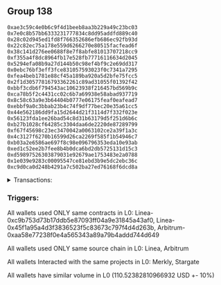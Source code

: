 ## Group 138

```0x28dde2fd6ee9f036e4746414c2c2f5d4a267ff62
0xae3c59c4e0b6c9f4d1beeb8aa3b229a49c23bc03
0x7e0c8b57bb6333231777834c8dd95addfd889c40
0x28c02d945ed1fd8f766352686efb686ec92fb93d
0x22c82ec75a178e559d6266270e80515facfead6f
0x38c141d276ee0688f8e7f8abfe81013707218cc9
0xf355a4f8dc8964fb17e528fb77716116634d2045
0x5294efa08b9a27d144b50c98ef4bf9c2e69dd317
0x0ebc76bf3eff3fce831057593023f0c7341a7295
0xfea4beb1781e88cf45a189ba920a5d2bfe75fcc5
0x2f1d30577816793362261c89ad31055f01392f42
0xbbf3cdb6f794543ac10623938f216457bd569b9c
0xca78b5f2c4431cc02c6b7a69938e58abad937719
0x8c58c63a9e3b64404b0777e06175feaf0eafead7
0xebbf9a0c3bbab23b4c74f9df77bec20e35a61cc5
0x44e562186dd9fa15d2644d21f3114d7f332f023e
0x56123fda1ee26bad54c8d31b63179d5f251d6b6c
0xb27b1028cf64285c3304daa6de2220de87289799
0xf67f45698c23ec3470042a0063102ce2a39f1a3c
0x4c3127f6270b16599d26ca2269f585f1b54946c7
0xb03a2e6586ae697f8c98e096796353eda10e93ab
0xed1c52ee2b7fee8b4b0dca6bd2db5725131d15c3
0xd59897526303879031e92679ae1753483e2a0788
0x1e039e9283c00095547ce81ebd3b9e5dc2ebc36c
0xc9d0ca0d248b4291a7c502ba27ed76168f6dcd8a
```
<details>
<summary>Transactions:</summary>

Hashes: 

Wallet: 0x28dde2fd6ee9f036e4746414c2c2f5d4a267ff62

       Hash: 0x32d5f87ce2ea7e82d13d028d1ee9e19f55c943c0071740b5e400443c016cbe19
         - source chain: Linea
         - destination chain: Canto
         - project: Merkly
         - contract: 0xc9b753d73b17ddb5e87093ff04a9e31845a43af0
         - value USD: 2.50757047e-07
       Hash: 0x5dcee7cd77361e2222aca10bf664dc9811d44c38664daa89ff85634725ec5d30
         - source chain: Linea
         - destination chain: Canto
         - project: Merkly
         - contract: 0xc9b753d73b17ddb5e87093ff04a9e31845a43af0
         - value USD: 3.465395647e-07
       Hash: 0xec3ccf9b0bc3d72bb49b49b5d0e1cc77a60fbae342e7fe32c68a72a78b539da1
         - source chain: Linea
         - destination chain: Canto
         - project: Merkly
         - contract: 0xc9b753d73b17ddb5e87093ff04a9e31845a43af0
         - value USD: 2.069082699e-06
       Hash: 0xa072e138e0d0ac874e07b04544448d2661eb45f4b29a22727275c3d9a6f64508
         - source chain: Linea
         - destination chain: Base
         - project: Stargate
         - contract: 0x45f1a95a4d3f3836523f5c83673c797f4d4d263b
         - value USD: 110.503402655
       Hash: 0xdf7d5fd5f05943e473d3c6bc9a5862a984d318fc69ef0a3c85e936072eb41f16
         - source chain: Arbitrum
         - destination chain: Optimism
         - project: Merkly
         - contract: 0xaa58e77238f0e4a565343a89a79b4addd744d649
         - value USD: 0.02042278829
Wallet: 0xae3c59c4e0b6c9f4d1beeb8aa3b229a49c23bc03

       Hash:0xb48de1d51d855aba4d1d2bf8843cfe6bf03adf6e165035740267aef67f296e4d
         - source chain: Linea
         - destination chain: Canto
         - project: Merkly
         - contract: 0xc9b753d73b17ddb5e87093ff04a9e31845a43af0
         - value USD: 1.876354455e-06
       Hash:0x1ca29071f67289959211242b6bb94b7eb8ecf3cba4940ec29d327eadb844dedc
         - source chain: Linea
         - destination chain: Canto
         - project: Merkly
         - contract: 0xc9b753d73b17ddb5e87093ff04a9e31845a43af0
         - value USD: 8.394796458e-07
       Hash:0xfd5a5d8f887a5c01e54c45a910baf66d777efe912c5fb9a7acf824ee5ae6a787
         - source chain: Linea
         - destination chain: Canto
         - project: Merkly
         - contract: 0xc9b753d73b17ddb5e87093ff04a9e31845a43af0
         - value USD: 1.703671305e-06
       Hash:0xf0c7e54fea76e9f88c0e27071d3f59234d99e7dacde89b7f5582d378d266ac0f
         - source chain: Linea
         - destination chain: Base
         - project: Stargate
         - contract: 0x45f1a95a4d3f3836523f5c83673c797f4d4d263b
         - value USD: 110.71694776
       Hash:0xc54dc58c02c3eb9f50eb67c83558740923bc11c3e4e7602b2cfda303f866a931
         - source chain: Arbitrum
         - destination chain: Canto
         - project: Merkly
         - contract: 0xaa58e77238f0e4a565343a89a79b4addd744d649
         - value USD: 1.271970967e-06
Wallet: 0x7e0c8b57bb6333231777834c8dd95addfd889c40

       Hash:0xa0f1ea352f09168a4de09a407d6abc2a140026d255aa4c90ea14f28c40a27c37
         - source chain: Linea
         - destination chain: Canto
         - project: Merkly
         - contract: 0xc9b753d73b17ddb5e87093ff04a9e31845a43af0
         - value USD: 1.01599838e-06
       Hash:0xaa3fdf6e24f2eb1189acb412f20e9bbd7aef4b81a19377ae4f2bb180bed8c604
         - source chain: Linea
         - destination chain: Celo Mainnet
         - project: Merkly
         - contract: 0xc9b753d73b17ddb5e87093ff04a9e31845a43af0
         - value USD: 2.839727542e-06
       Hash:0x23da8c68c1e3930941333e49960e923d521d90955efb9777e01da26ae7db8017
         - source chain: Linea
         - destination chain: Canto
         - project: Merkly
         - contract: 0xc9b753d73b17ddb5e87093ff04a9e31845a43af0
         - value USD: 1.565307261e-06
       Hash:0xc59267e2168a540de4de218656e0303e40832628c8e9896b78db7d72c01f83e9
         - source chain: Linea
         - destination chain: Base
         - project: Stargate
         - contract: 0x45f1a95a4d3f3836523f5c83673c797f4d4d263b
         - value USD: 110.241190567
       Hash:0x08b78ba39e92b4b6883239ea39a5ca85f5dd5b2c8c7388a5cea70c5de01b1c11
         - source chain: Arbitrum
         - destination chain: Fantom
         - project: Merkly
         - contract: 0xaa58e77238f0e4a565343a89a79b4addd744d649
         - value USD: 1.237514659e-06
Wallet: 0x28c02d945ed1fd8f766352686efb686ec92fb93d

       Hash:0x745084f3f714981e7d2408f03df8bcad16ebf4aa4e40a3609671c6d32a37736a
         - source chain: Linea
         - destination chain: Canto
         - project: Merkly
         - contract: 0xc9b753d73b17ddb5e87093ff04a9e31845a43af0
         - value USD: 1.117146696e-06
       Hash:0xe6e8bc57786728f15185707ad1e8a7bb401e11370e58166d5835b9887f453509
         - source chain: Linea
         - destination chain: Canto
         - project: Merkly
         - contract: 0xc9b753d73b17ddb5e87093ff04a9e31845a43af0
         - value USD: 1.36890345e-06
       Hash:0x42699187d8b06f00b1e05a54ed3d45c8b118ab836f57ec508c1ce0928bbd21b4
         - source chain: Linea
         - destination chain: Canto
         - project: Merkly
         - contract: 0xc9b753d73b17ddb5e87093ff04a9e31845a43af0
         - value USD: 2.146558325e-06
       Hash:0x521e323a4b661f1dc09293bc91f936dbd4eb9bde8aab524291646f7309d21b71
         - source chain: Linea
         - destination chain: Base
         - project: Stargate
         - contract: 0x45f1a95a4d3f3836523f5c83673c797f4d4d263b
         - value USD: 110.135427293
       Hash:0x05d8b21636e5b69068835bde86c27d173ff8a544b1e35c9cdabeeb39eb5a212c
         - source chain: Arbitrum
         - destination chain: Optimism
         - project: Merkly
         - contract: 0xaa58e77238f0e4a565343a89a79b4addd744d649
         - value USD: 0.01065064227
Wallet: 0x22c82ec75a178e559d6266270e80515facfead6f

       Hash:0x62f2994f9e242f395cb5b61126cbf149240ce3a03efafb6437439552b4c079fd
         - source chain: Linea
         - destination chain: Canto
         - project: Merkly
         - contract: 0xc9b753d73b17ddb5e87093ff04a9e31845a43af0
         - value USD: 1.839625737e-06
       Hash:0xc3f837234d3634e461c0bf90023fea175a716357483cf6195c3644cd4748f27a
         - source chain: Linea
         - destination chain: Canto
         - project: Merkly
         - contract: 0xc9b753d73b17ddb5e87093ff04a9e31845a43af0
         - value USD: 1.04514692e-06
       Hash:0x5a252dd3f7b4b0a1dd787763cf3417a196e1e836452049db0c3e0daa0b4cb4f9
         - source chain: Linea
         - destination chain: Canto
         - project: Merkly
         - contract: 0xc9b753d73b17ddb5e87093ff04a9e31845a43af0
         - value USD: 1.512478732e-06
       Hash:0x232283840b5c3b3b3688226fa6a2e7cce798d868284755da938a159a93d75b92
         - source chain: Linea
         - destination chain: Base
         - project: Stargate
         - contract: 0x45f1a95a4d3f3836523f5c83673c797f4d4d263b
         - value USD: 107.228159034
       Hash:0x91f82a9ec6d7e5f494f76d8e6327cc1ad48b34a109759d9fa1bca4dd2d148837
         - source chain: Arbitrum
         - destination chain: Meter Mainnet
         - project: Merkly
         - contract: 0xaa58e77238f0e4a565343a89a79b4addd744d649
         - value USD: 6.147523909e-06
Wallet: 0x38c141d276ee0688f8e7f8abfe81013707218cc9

       Hash:0xa4f32d60aff6ac7aa7ff5dd8af616f5e72b972f5388c241f0b6a1f3c08480632
         - source chain: Linea
         - destination chain: Celo Mainnet
         - project: Merkly
         - contract: 0xc9b753d73b17ddb5e87093ff04a9e31845a43af0
         - value USD: 1.018767753e-05
       Hash:0x0c2dabe89b37d62e1a3d26e1fe47dca9589f71ba306c834852024c8e11e909c3
         - source chain: Linea
         - destination chain: Canto
         - project: Merkly
         - contract: 0xc9b753d73b17ddb5e87093ff04a9e31845a43af0
         - value USD: 9.743634026e-07
       Hash:0x37d14d9cd9a66a47e1d97931d402eeea54d2957a40e29e5349cb2a071476e6c3
         - source chain: Linea
         - destination chain: Celo Mainnet
         - project: Merkly
         - contract: 0xc9b753d73b17ddb5e87093ff04a9e31845a43af0
         - value USD: 4.310311549e-06
       Hash:0x595d8690e051ffcb530d2dc3da396b954d12d3f38e565ac9f4218ba8d7207c5c
         - source chain: Linea
         - destination chain: Base
         - project: Stargate
         - contract: 0x45f1a95a4d3f3836523f5c83673c797f4d4d263b
         - value USD: 111.297180953
       Hash:0xe35081ec130c09cb804c516721d337be40ecd5d0693a9ac6cf5f0087888f4ea1
         - source chain: Arbitrum
         - destination chain: Optimism
         - project: Merkly
         - contract: 0xaa58e77238f0e4a565343a89a79b4addd744d649
         - value USD: 0.01924089243
Wallet: 0xf355a4f8dc8964fb17e528fb77716116634d2045

       Hash:0xca754346252a434f2ab508d332b26c6ab1d5ec5964ec86d2bd9c2032c45c1488
         - source chain: Linea
         - destination chain: Canto
         - project: Merkly
         - contract: 0xc9b753d73b17ddb5e87093ff04a9e31845a43af0
         - value USD: 2.523285008e-07
       Hash:0xa78beb6bd4248ad1b549afc142ccc38a2c4e1097960972ba974e38c163db03f9
         - source chain: Linea
         - destination chain: Canto
         - project: Merkly
         - contract: 0xc9b753d73b17ddb5e87093ff04a9e31845a43af0
         - value USD: 8.88969756e-07
       Hash:0xd7ad4b14179f10b864631c1ef37b593dd321189d10ab7672962319d98ba1aecf
         - source chain: Linea
         - destination chain: Canto
         - project: Merkly
         - contract: 0xc9b753d73b17ddb5e87093ff04a9e31845a43af0
         - value USD: 8.687224705e-07
       Hash:0xd34c1798074754f08fdc75535bce88efaa5876c1fbb48b7a5af62390e7fe4309
         - source chain: Linea
         - destination chain: Base
         - project: Stargate
         - contract: 0x45f1a95a4d3f3836523f5c83673c797f4d4d263b
         - value USD: 110.433324568
       Hash:0xe3291e3cd55f8596381a9fef686a1c97973d4448c90ed1bad195eaff00838d81
         - source chain: Arbitrum
         - destination chain: Fantom
         - project: Merkly
         - contract: 0xaa58e77238f0e4a565343a89a79b4addd744d649
         - value USD: 1.008831239e-06
Wallet: 0x5294efa08b9a27d144b50c98ef4bf9c2e69dd317

       Hash:0x6020e289413bc73f366a971af9fec93dec502d42d121749cd5c9e39c89f18c47
         - source chain: Linea
         - destination chain: Canto
         - project: Merkly
         - contract: 0xc9b753d73b17ddb5e87093ff04a9e31845a43af0
         - value USD: 9.262899336e-07
       Hash:0xd27d20bea7524c193f39eadd8de5198584e5713b3e7284c3951481c9b439b3de
         - source chain: Linea
         - destination chain: Celo Mainnet
         - project: Merkly
         - contract: 0xc9b753d73b17ddb5e87093ff04a9e31845a43af0
         - value USD: 3.427410546e-06
       Hash:0xe19425c9fcd39b53dc0abe90e30307558dab08379fe3fa0b6ba370595cbb75b1
         - source chain: Linea
         - destination chain: Canto
         - project: Merkly
         - contract: 0xc9b753d73b17ddb5e87093ff04a9e31845a43af0
         - value USD: 1.128941758e-06
       Hash:0xd4e1e380525462143bd4927e56e75b174db131da905105d63565d3851825abce
         - source chain: Linea
         - destination chain: Celo Mainnet
         - project: Merkly
         - contract: 0xc9b753d73b17ddb5e87093ff04a9e31845a43af0
         - value USD: 9.787038619e-06
       Hash:0xe6cacaac0b27c811ea7eefd34bce80ed79ff9114c5ea88433d2bb04f8fbad391
         - source chain: Linea
         - destination chain: Base
         - project: Stargate
         - contract: 0x45f1a95a4d3f3836523f5c83673c797f4d4d263b
         - value USD: 110.911982561
       Hash:0xc338f399c8a3b212631451e2459ed8a2a1c5036f99a613c2fa0297726361eec5
         - source chain: Arbitrum
         - destination chain: Optimism
         - project: Merkly
         - contract: 0xaa58e77238f0e4a565343a89a79b4addd744d649
         - value USD: 0.01383166506
Wallet: 0x0ebc76bf3eff3fce831057593023f0c7341a7295

       Hash:0x54763a0cbeca5ab2488a9bb09a6baccdfdeeb1d6d119eed35a846c0e9e0983c0
         - source chain: Linea
         - destination chain: Canto
         - project: Merkly
         - contract: 0xc9b753d73b17ddb5e87093ff04a9e31845a43af0
         - value USD: 8.8941188e-07
       Hash:0xc06cc04f485b7ca39bcf09b6cf6c4ab8077214bea38ec767d1da893b9e13c0c7
         - source chain: Linea
         - destination chain: Canto
         - project: Merkly
         - contract: 0xc9b753d73b17ddb5e87093ff04a9e31845a43af0
         - value USD: 1.092092705e-06
       Hash:0x9cba5d77340f186fe014a882e2f93a81aee2a8d862f9421e80dae453a5cd1e26
         - source chain: Linea
         - destination chain: Celo Mainnet
         - project: Merkly
         - contract: 0xc9b753d73b17ddb5e87093ff04a9e31845a43af0
         - value USD: 8.723580687e-06
       Hash:0x17bf7d44e215ae22499e57a1b3d8887719a31430beee686db7188def1b875074
         - source chain: Linea
         - destination chain: Celo Mainnet
         - project: Merkly
         - contract: 0xc9b753d73b17ddb5e87093ff04a9e31845a43af0
         - value USD: 1.593969795e-06
       Hash:0xf09538775a8d0d5c08c06da46c2a0ab46340c79c1e4797cc9d03a595282e35a0
         - source chain: Linea
         - destination chain: Base
         - project: Stargate
         - contract: 0x45f1a95a4d3f3836523f5c83673c797f4d4d263b
         - value USD: 104.839965548
       Hash:0x7195d7f10e96fb6b26ad5829d507cc742a82e7d1316eb4a7abfa8527ac056736
         - source chain: Arbitrum
         - destination chain: Fantom
         - project: Merkly
         - contract: 0xaa58e77238f0e4a565343a89a79b4addd744d649
         - value USD: 6.031069793e-06
Wallet: 0xfea4beb1781e88cf45a189ba920a5d2bfe75fcc5

       Hash:0x1a4359aa3862492039fdd984a7358be8a99caaa47427da19500ab662534125bf
         - source chain: Linea
         - destination chain: Celo Mainnet
         - project: Merkly
         - contract: 0xc9b753d73b17ddb5e87093ff04a9e31845a43af0
         - value USD: 5.01600189e-06
       Hash:0xf1c62d6a709644c64be6e2f6f4551f49371cd954535e3aa46390cfed9cadf4bb
         - source chain: Linea
         - destination chain: Canto
         - project: Merkly
         - contract: 0xc9b753d73b17ddb5e87093ff04a9e31845a43af0
         - value USD: 2.020479206e-06
       Hash:0xff9a8515a9a6e706aecdd6cff4965f7b5713661828953570ad068c079e61671c
         - source chain: Linea
         - destination chain: Canto
         - project: Merkly
         - contract: 0xc9b753d73b17ddb5e87093ff04a9e31845a43af0
         - value USD: 1.281721678e-06
       Hash:0x4976495746e83347061093fd7a7266811588997424358a34f7675ba6981f41b7
         - source chain: Linea
         - destination chain: Celo Mainnet
         - project: Merkly
         - contract: 0xc9b753d73b17ddb5e87093ff04a9e31845a43af0
         - value USD: 1.626948481e-06
       Hash:0x703b31e0f6dd144cefecbc44a89db91d8ae103aac3f442a0ea28d155bd130b5c
         - source chain: Linea
         - destination chain: Base
         - project: Stargate
         - contract: 0x45f1a95a4d3f3836523f5c83673c797f4d4d263b
         - value USD: 103.988749225
       Hash:0x5e15de28cf63eeafd48df6fa2aa07b7fc4b9b4f6a48d3af902d372e025488084
         - source chain: Arbitrum
         - destination chain: Canto
         - project: Merkly
         - contract: 0xaa58e77238f0e4a565343a89a79b4addd744d649
         - value USD: 1.246623409e-06
Wallet: 0x2f1d30577816793362261c89ad31055f01392f42

       Hash:0x9aed27728eeb3feedb3e1633890472edbf04ff43fa046e6405a5fa35b4ab1151
         - source chain: Linea
         - destination chain: Canto
         - project: Merkly
         - contract: 0xc9b753d73b17ddb5e87093ff04a9e31845a43af0
         - value USD: 1.121526688e-06
       Hash:0x2b33369d6a24cbf6f3c9813dc80ef7a0406c12a7d9edf4843eb52171a5a981fb
         - source chain: Linea
         - destination chain: Celo Mainnet
         - project: Merkly
         - contract: 0xc9b753d73b17ddb5e87093ff04a9e31845a43af0
         - value USD: 3.47177832e-06
       Hash:0x44a659e789aeed06f4090f79cede8269b870c91129c13cb4f1fc67e9dc054582
         - source chain: Linea
         - destination chain: Celo Mainnet
         - project: Merkly
         - contract: 0xc9b753d73b17ddb5e87093ff04a9e31845a43af0
         - value USD: 7.143226441e-06
       Hash:0xe8dd0c500c4af0dcd7007a37d6be39cb6532638f13162786add550bfc4413ca7
         - source chain: Linea
         - destination chain: Celo Mainnet
         - project: Merkly
         - contract: 0xc9b753d73b17ddb5e87093ff04a9e31845a43af0
         - value USD: 5.622692788e-06
       Hash:0x2ac9c459f58827dcecd7e1493e018c4f8ab3efa83e3da61a0106a576b0423be8
         - source chain: Linea
         - destination chain: Base
         - project: Stargate
         - contract: 0x45f1a95a4d3f3836523f5c83673c797f4d4d263b
         - value USD: 110.901309269
       Hash:0xb1fe3b0179bf8419e67c3b0363a290f84e1032ee7a5b69e0b97ee6a16c94f1dc
         - source chain: Arbitrum
         - destination chain: Meter Mainnet
         - project: Merkly
         - contract: 0xaa58e77238f0e4a565343a89a79b4addd744d649
         - value USD: 2.86016783e-06
Wallet: 0xbbf3cdb6f794543ac10623938f216457bd569b9c

       Hash:0x00a0c9796076f46aa8d774159e3f562d4b766d5589d09de29864670537b472fb
         - source chain: Linea
         - destination chain: Canto
         - project: Merkly
         - contract: 0xc9b753d73b17ddb5e87093ff04a9e31845a43af0
         - value USD: 1.485968629e-06
       Hash:0xf4b883a35340a6da6b1ef777b37e5e9cb7116e8e3b3343901ba09926c8f30e61
         - source chain: Linea
         - destination chain: Canto
         - project: Merkly
         - contract: 0xc9b753d73b17ddb5e87093ff04a9e31845a43af0
         - value USD: 3.898792498e-07
       Hash:0xe55bd67ebce6652502b0493633252342c1b9066c6ef128fdf2d374356e176149
         - source chain: Linea
         - destination chain: Celo Mainnet
         - project: Merkly
         - contract: 0xc9b753d73b17ddb5e87093ff04a9e31845a43af0
         - value USD: 7.602668264e-06
       Hash:0xba644e2c7738a333ac5337d9815a6778a6a98200b06a7739a24df4bffe038633
         - source chain: Linea
         - destination chain: Celo Mainnet
         - project: Merkly
         - contract: 0xc9b753d73b17ddb5e87093ff04a9e31845a43af0
         - value USD: 8.115544383e-06
       Hash:0x10beb1dd9e298abb155c59fcb3f09109d1f9e7b24b705ecffcc9a5f06e73b145
         - source chain: Linea
         - destination chain: Base
         - project: Stargate
         - contract: 0x45f1a95a4d3f3836523f5c83673c797f4d4d263b
         - value USD: 110.616938301
       Hash:0xdb1ec893b6ec6bd969d7d876b57d8e054b1d20f80708b5787efea8b129383caa
         - source chain: Arbitrum
         - destination chain: Canto
         - project: Merkly
         - contract: 0xaa58e77238f0e4a565343a89a79b4addd744d649
         - value USD: 1.008126208e-06
Wallet: 0xca78b5f2c4431cc02c6b7a69938e58abad937719

       Hash:0x95c8c82002f7b838223464b00bcdc031e3161677e53f01e7e45ccbf0ed77d364
         - source chain: Linea
         - destination chain: Canto
         - project: Merkly
         - contract: 0xc9b753d73b17ddb5e87093ff04a9e31845a43af0
         - value USD: 6.377733969e-07
       Hash:0xda9738c532bbb9529c5f96bba543fab1fbbaac3db175a0aa89bc6618359c1caf
         - source chain: Linea
         - destination chain: Celo Mainnet
         - project: Merkly
         - contract: 0xc9b753d73b17ddb5e87093ff04a9e31845a43af0
         - value USD: 2.297932886e-06
       Hash:0xfff73714482c21a941bd810d8ef4825a98bbc2ff6687ad389f04aa4a71840d4a
         - source chain: Linea
         - destination chain: Celo Mainnet
         - project: Merkly
         - contract: 0xc9b753d73b17ddb5e87093ff04a9e31845a43af0
         - value USD: 1.509594562e-06
       Hash:0xf51b260cd4410481e0ffdae484ecae23b1da45906d18b16b7c39803ac2f19cfa
         - source chain: Linea
         - destination chain: Canto
         - project: Merkly
         - contract: 0xc9b753d73b17ddb5e87093ff04a9e31845a43af0
         - value USD: 5.093089296e-07
       Hash:0xc3355b055cd6f7770ecf3685c1a07cb983f68e0c0c316d60f0d31ec055b58681
         - source chain: Linea
         - destination chain: Base
         - project: Stargate
         - contract: 0x45f1a95a4d3f3836523f5c83673c797f4d4d263b
         - value USD: 111.440698686
       Hash:0x5af3eaa0c169639499f8bfd889e4bfdc7ec36ce571d3c3e9a8f212a0a1e42d92
         - source chain: Arbitrum
         - destination chain: Fantom
         - project: Merkly
         - contract: 0xaa58e77238f0e4a565343a89a79b4addd744d649
         - value USD: 4.110824558e-06
Wallet: 0x8c58c63a9e3b64404b0777e06175feaf0eafead7

       Hash:0x302a530fcdd70e7f2d7ab215c21904688324eecd2dd1dcfb47eaa0527fcdb081
         - source chain: Linea
         - destination chain: Celo Mainnet
         - project: Merkly
         - contract: 0xc9b753d73b17ddb5e87093ff04a9e31845a43af0
         - value USD: 6.296378036e-06
       Hash:0x8dc6cf38be0d98aa0b49cb2ef23716c6f991b8007b867aef3cb00aaa0526591c
         - source chain: Linea
         - destination chain: Canto
         - project: Merkly
         - contract: 0xc9b753d73b17ddb5e87093ff04a9e31845a43af0
         - value USD: 1.592637477e-06
       Hash:0xc5ae767161ae71ec3343a4bb0bc9fce2bbf2816edf5ae20d3a0a634e6492f4d8
         - source chain: Linea
         - destination chain: Canto
         - project: Merkly
         - contract: 0xc9b753d73b17ddb5e87093ff04a9e31845a43af0
         - value USD: 5.957632243e-07
       Hash:0x0434ed221f2eeb347c71f1ce18ba8470ffe6c603084dcc966730cdf74fd57533
         - source chain: Linea
         - destination chain: Celo Mainnet
         - project: Merkly
         - contract: 0xc9b753d73b17ddb5e87093ff04a9e31845a43af0
         - value USD: 6.211798314e-06
       Hash:0x354e2d275993ea4d4d23a1f2dcf71df0b61d333a885de907b7e8e1e6cdf57d6b
         - source chain: Linea
         - destination chain: Base
         - project: Stargate
         - contract: 0x45f1a95a4d3f3836523f5c83673c797f4d4d263b
         - value USD: 110.604525269
       Hash:0x5cbd6f036fcf25b08ee858c11199167cb5780339697b22cd173aa0f1df6bca3b
         - source chain: Arbitrum
         - destination chain: Meter Mainnet
         - project: Merkly
         - contract: 0xaa58e77238f0e4a565343a89a79b4addd744d649
         - value USD: 2.09020652e-06
Wallet: 0xebbf9a0c3bbab23b4c74f9df77bec20e35a61cc5

       Hash:0xe078f7c8ae2b954c24bd082cc66ba045f9619549f03ed2a960ef1c5d4b35ddf8
         - source chain: Linea
         - destination chain: Celo Mainnet
         - project: Merkly
         - contract: 0xc9b753d73b17ddb5e87093ff04a9e31845a43af0
         - value USD: 2.494163835e-06
       Hash:0x1d3a62615d7628b035c0902de7aea9b2815930f96704dde1cb5130e3d02b8794
         - source chain: Linea
         - destination chain: Celo Mainnet
         - project: Merkly
         - contract: 0xc9b753d73b17ddb5e87093ff04a9e31845a43af0
         - value USD: 7.415551535e-06
       Hash:0x68a89d7898aa2fb9a9a305a87ac5bbcda36f73a7b29df1cae5a467f61c79e61c
         - source chain: Linea
         - destination chain: Canto
         - project: Merkly
         - contract: 0xc9b753d73b17ddb5e87093ff04a9e31845a43af0
         - value USD: 6.218723696e-07
       Hash:0x85f61d33e3db4599d0ff0b17a1c17ea332539dbd5eaf0420bd83f3c2044807da
         - source chain: Linea
         - destination chain: Canto
         - project: Merkly
         - contract: 0xc9b753d73b17ddb5e87093ff04a9e31845a43af0
         - value USD: 2.370428459e-06
       Hash:0x2b7e9a631e38c9f5fe4c592b90de982a6d95e29b0ff50ff6483be11628503263
         - source chain: Linea
         - destination chain: Base
         - project: Stargate
         - contract: 0x45f1a95a4d3f3836523f5c83673c797f4d4d263b
         - value USD: 107.771414969
       Hash:0x1b16bc1ab196defc8fc5a355d15a951530963965f38496b9c1ac5435fbc273d7
         - source chain: Arbitrum
         - destination chain: Canto
         - project: Merkly
         - contract: 0xaa58e77238f0e4a565343a89a79b4addd744d649
         - value USD: 5.649951591e-07
Wallet: 0x44e562186dd9fa15d2644d21f3114d7f332f023e

       Hash:0xb280190d134ca8a9827bf700bd817092dce4fad079d88f418552689cc012ae9a
         - source chain: Linea
         - destination chain: Celo Mainnet
         - project: Merkly
         - contract: 0xc9b753d73b17ddb5e87093ff04a9e31845a43af0
         - value USD: 8.868138079e-06
       Hash:0x51ce53644ec4836208237e752c358d0beeeaf738a9b9494c5c7cd4e5a64d219a
         - source chain: Linea
         - destination chain: Celo Mainnet
         - project: Merkly
         - contract: 0xc9b753d73b17ddb5e87093ff04a9e31845a43af0
         - value USD: 3.014274697e-06
       Hash:0x7048d52a9275fcf304fb0d2936714dee85fdab4ee5b19e78bfe071ee89dce2a3
         - source chain: Linea
         - destination chain: Canto
         - project: Merkly
         - contract: 0xc9b753d73b17ddb5e87093ff04a9e31845a43af0
         - value USD: 6.881123654e-07
       Hash:0x918f9b074e052d9459ac405a543c86f89a4439296e587d492404bba818a4f67b
         - source chain: Linea
         - destination chain: Canto
         - project: Merkly
         - contract: 0xc9b753d73b17ddb5e87093ff04a9e31845a43af0
         - value USD: 1.730579114e-06
       Hash:0xe3399b99de1053556c2ccfaf9b56617fc89d80008a3d0caae33d92bc67f71657
         - source chain: Linea
         - destination chain: Base
         - project: Stargate
         - contract: 0x45f1a95a4d3f3836523f5c83673c797f4d4d263b
         - value USD: 106.985872248
       Hash:0x2ffd22bb78c858023dbc2d41afae4ed70ca9ad5aa9fe4759ecf62b0ce12a98ee
         - source chain: Arbitrum
         - destination chain: Meter Mainnet
         - project: Merkly
         - contract: 0xaa58e77238f0e4a565343a89a79b4addd744d649
         - value USD: 1.194403726e-06
Wallet: 0x56123fda1ee26bad54c8d31b63179d5f251d6b6c

       Hash:0x4c08596ba6c4f0668e21d5b9edf6814fe65dfb032cb665282249085a622cec51
         - source chain: Linea
         - destination chain: Celo Mainnet
         - project: Merkly
         - contract: 0xc9b753d73b17ddb5e87093ff04a9e31845a43af0
         - value USD: 1.061959535e-05
       Hash:0x9af4d47542c6edc2a784db4fe845280ee817b7f86b491807f98473f561dea7f1
         - source chain: Linea
         - destination chain: Celo Mainnet
         - project: Merkly
         - contract: 0xc9b753d73b17ddb5e87093ff04a9e31845a43af0
         - value USD: 2.068837984e-06
       Hash:0x5a2a4313c91a6db90396f215763cb6fbf1951b4db775eae77b55f11b0cb5c43f
         - source chain: Linea
         - destination chain: Celo Mainnet
         - project: Merkly
         - contract: 0xc9b753d73b17ddb5e87093ff04a9e31845a43af0
         - value USD: 2.609479363e-06
       Hash:0x8d9aecfb20c842f453c44dbde054db1a42f2333ef9bcdc94e4b407ec21dd0c40
         - source chain: Linea
         - destination chain: Canto
         - project: Merkly
         - contract: 0xc9b753d73b17ddb5e87093ff04a9e31845a43af0
         - value USD: 9.76710404e-07
       Hash:0x35c9768e4b339034473ae81b86e4bf635d24736435d0b29a60c853516858322a
         - source chain: Linea
         - destination chain: Base
         - project: Stargate
         - contract: 0x45f1a95a4d3f3836523f5c83673c797f4d4d263b
         - value USD: 103.382982572
       Hash:0x31fe462e682ff4c15be3ca6679edff0f05a039062f42ad433d8e54973aef2937
         - source chain: Arbitrum
         - destination chain: Optimism
         - project: Merkly
         - contract: 0xaa58e77238f0e4a565343a89a79b4addd744d649
         - value USD: 0.03063418243
Wallet: 0xb27b1028cf64285c3304daa6de2220de87289799

       Hash:0x391bdbf5cb65e8bc5a4306ffa50db25b6758bfcf736359da02b317c9649692ee
         - source chain: Linea
         - destination chain: Celo Mainnet
         - project: Merkly
         - contract: 0xc9b753d73b17ddb5e87093ff04a9e31845a43af0
         - value USD: 7.948068753e-06
       Hash:0x6ebdd0c42b872e19d3b6718734c5a19acc131ea48cb5120c96a27d4b73c09cbb
         - source chain: Linea
         - destination chain: Canto
         - project: Merkly
         - contract: 0xc9b753d73b17ddb5e87093ff04a9e31845a43af0
         - value USD: 2.025107961e-06
       Hash:0x6fdbd505780dfbee8a5f0ccc0d17084b3cb2da3b06f60500940a7feaf205d88d
         - source chain: Linea
         - destination chain: Canto
         - project: Merkly
         - contract: 0xc9b753d73b17ddb5e87093ff04a9e31845a43af0
         - value USD: 1.950442636e-06
       Hash:0xbcbe1211ae14cb7f006ef701b5d8b2b9dbf0b192fe94265adaa226652b82e4ac
         - source chain: Linea
         - destination chain: Celo Mainnet
         - project: Merkly
         - contract: 0xc9b753d73b17ddb5e87093ff04a9e31845a43af0
         - value USD: 6.862097159e-06
       Hash:0x70f82099ab1b4a14a81c3cb23d9ef08f3e6aed4183608017230679f8c307d73e
         - source chain: Linea
         - destination chain: Base
         - project: Stargate
         - contract: 0x45f1a95a4d3f3836523f5c83673c797f4d4d263b
         - value USD: 110.679488839
       Hash:0x608b9e0226e46a0305dd838074cab52eb7855a9796664a934ec513b71ee93544
         - source chain: Arbitrum
         - destination chain: Optimism
         - project: Merkly
         - contract: 0xaa58e77238f0e4a565343a89a79b4addd744d649
         - value USD: 0.03072931964
Wallet: 0xf67f45698c23ec3470042a0063102ce2a39f1a3c

       Hash:0xbe955841af88c7c39791dc23fa0e52f4d3aa756d89c42c03afde79fdd005d1ab
         - source chain: Linea
         - destination chain: Celo Mainnet
         - project: Merkly
         - contract: 0xc9b753d73b17ddb5e87093ff04a9e31845a43af0
         - value USD: 6.019248721e-06
       Hash:0x7edb37f1b5187179bda4421f57cbc7cec5900a33637baf7cacd463b7767d5e93
         - source chain: Linea
         - destination chain: Canto
         - project: Merkly
         - contract: 0xc9b753d73b17ddb5e87093ff04a9e31845a43af0
         - value USD: 1.899081929e-06
       Hash:0x18b21cdcc6258fd913afdb72fb2207d199da9797028b8d76706b0440cf6910f4
         - source chain: Linea
         - destination chain: Canto
         - project: Merkly
         - contract: 0xc9b753d73b17ddb5e87093ff04a9e31845a43af0
         - value USD: 1.418935154e-06
       Hash:0x87b6555c3ad4644c8b31a51ab7948fb7fe788d3698e552c5bf7c277215554d32
         - source chain: Linea
         - destination chain: Celo Mainnet
         - project: Merkly
         - contract: 0xc9b753d73b17ddb5e87093ff04a9e31845a43af0
         - value USD: 4.009315194e-06
       Hash:0x99a971167799d18857c21fd4ad038ace1481f0da46a679aaea629022fe1bf655
         - source chain: Linea
         - destination chain: Base
         - project: Stargate
         - contract: 0x45f1a95a4d3f3836523f5c83673c797f4d4d263b
         - value USD: 110.974257501
       Hash:0x9d1a55341e6a72d1f9fc7d8bea2e5f9006956148809a4b3486d738dcf1c59123
         - source chain: Arbitrum
         - destination chain: Canto
         - project: Merkly
         - contract: 0xaa58e77238f0e4a565343a89a79b4addd744d649
         - value USD: 1.323367398e-06
Wallet: 0x4c3127f6270b16599d26ca2269f585f1b54946c7

       Hash:0x9b861b1eb8943f2be19f3fe3b3a17de5341e89838b1414571ef1f0fad419163e
         - source chain: Linea
         - destination chain: Celo Mainnet
         - project: Merkly
         - contract: 0xc9b753d73b17ddb5e87093ff04a9e31845a43af0
         - value USD: 4.538954368e-06
       Hash:0xc84dfb046a037d767b13e5670dba0ff363c690741fdd929c17c2bd5e98864131
         - source chain: Linea
         - destination chain: Canto
         - project: Merkly
         - contract: 0xc9b753d73b17ddb5e87093ff04a9e31845a43af0
         - value USD: 1.3775949e-06
       Hash:0x6484af47d7a23608aa3a48dd599e67cd14167eba587ab1c8a516fb08fc40fd4a
         - source chain: Linea
         - destination chain: Canto
         - project: Merkly
         - contract: 0xc9b753d73b17ddb5e87093ff04a9e31845a43af0
         - value USD: 7.334296267e-07
       Hash:0x89136131a395e609239da87d084e7316bbd4aab0032071f6e38d80ea78bb814d
         - source chain: Linea
         - destination chain: Celo Mainnet
         - project: Merkly
         - contract: 0xc9b753d73b17ddb5e87093ff04a9e31845a43af0
         - value USD: 6.090063908e-06
       Hash:0xd7cd6d5b2d95acf428fc6930c7725faf853110bed0328fe5968bc792b34a3358
         - source chain: Linea
         - destination chain: Base
         - project: Stargate
         - contract: 0x45f1a95a4d3f3836523f5c83673c797f4d4d263b
         - value USD: 107.502367502
       Hash:0x9c4bf8daeaf4c6b07185df0851caa58158d094d1c714fdfd4c0d09ba1f44f701
         - source chain: Arbitrum
         - destination chain: Fantom
         - project: Merkly
         - contract: 0xaa58e77238f0e4a565343a89a79b4addd744d649
         - value USD: 6.6459679e-06
Wallet: 0xb03a2e6586ae697f8c98e096796353eda10e93ab

       Hash:0xae5df86d19b7877295d979079d71f7bdb72472197d10d88e905ce85e76ca9cea
         - source chain: Linea
         - destination chain: Celo Mainnet
         - project: Merkly
         - contract: 0xc9b753d73b17ddb5e87093ff04a9e31845a43af0
         - value USD: 9.37754631e-06
       Hash:0x1f5b5d6812589a19475c1c88e3dd226fa1ac46ec4d2ff83f61d0bddfca4ac0f8
         - source chain: Linea
         - destination chain: Celo Mainnet
         - project: Merkly
         - contract: 0xc9b753d73b17ddb5e87093ff04a9e31845a43af0
         - value USD: 1.857505072e-06
       Hash:0x26a5d467b34cb6a0d37095bdb17f1fb97656ea70fff170fc09b6f0fbd1d6c564
         - source chain: Linea
         - destination chain: Canto
         - project: Merkly
         - contract: 0xc9b753d73b17ddb5e87093ff04a9e31845a43af0
         - value USD: 3.018433753e-07
       Hash:0x6ac20cae7e5d79252020b69adda6055f826945490550cb097a743b68ea11162d
         - source chain: Linea
         - destination chain: Celo Mainnet
         - project: Merkly
         - contract: 0xc9b753d73b17ddb5e87093ff04a9e31845a43af0
         - value USD: 1.034431433e-05
       Hash:0x6c2cbd4ef922f5eb9abe8b416faace80a367dce3cde0426aeb6f044cb909de55
         - source chain: Linea
         - destination chain: Base
         - project: Stargate
         - contract: 0x45f1a95a4d3f3836523f5c83673c797f4d4d263b
         - value USD: 106.780075259
       Hash:0x73755fe65aac121b9ab8d58d661739fee86b84fe643074b8755d70138abb7d24
         - source chain: Arbitrum
         - destination chain: Optimism
         - project: Merkly
         - contract: 0xaa58e77238f0e4a565343a89a79b4addd744d649
         - value USD: 0.0239639451
Wallet: 0xed1c52ee2b7fee8b4b0dca6bd2db5725131d15c3

       Hash:0x7a7a5d6dac805ac60ce5bc341285b9e5a23052cf54b8125a87dafe41ff9306ec
         - source chain: Linea
         - destination chain: Celo Mainnet
         - project: Merkly
         - contract: 0xc9b753d73b17ddb5e87093ff04a9e31845a43af0
         - value USD: 2.397100595e-06
       Hash:0x670105545300a0d65c8ef5f71b689b7acc1f2414f4ecf518c22072dcfad61e8f
         - source chain: Linea
         - destination chain: Celo Mainnet
         - project: Merkly
         - contract: 0xc9b753d73b17ddb5e87093ff04a9e31845a43af0
         - value USD: 1.090032916e-05
       Hash:0x206b5958c287f56f8795e28de2a94268f45977735d873ae5982a51cd287dc162
         - source chain: Linea
         - destination chain: Celo Mainnet
         - project: Merkly
         - contract: 0xc9b753d73b17ddb5e87093ff04a9e31845a43af0
         - value USD: 1.187232675e-06
       Hash:0x75fc84aa1f7b13f2bea8eb8296dc3c0b7b1e9ee16176bd9833c7d8a116c7d08c
         - source chain: Linea
         - destination chain: Celo Mainnet
         - project: Merkly
         - contract: 0xc9b753d73b17ddb5e87093ff04a9e31845a43af0
         - value USD: 8.95133754e-06
       Hash:0x2717a74ff8fac26487cc7d5168705e4d71a7f052ebb7b997cc63ca270633b938
         - source chain: Linea
         - destination chain: Base
         - project: Stargate
         - contract: 0x45f1a95a4d3f3836523f5c83673c797f4d4d263b
         - value USD: 110.443999228
       Hash:0x1ef27f1d29e2f1e0d4b7d4a70772842687f17d015e014a6deb597893948ef388
         - source chain: Arbitrum
         - destination chain: Canto
         - project: Merkly
         - contract: 0xaa58e77238f0e4a565343a89a79b4addd744d649
         - value USD: 1.448074969e-06
Wallet: 0xd59897526303879031e92679ae1753483e2a0788

       Hash:0x6ab205c6a1d2c390d3d5f962907cf452bee664314ce39b82bc5842321947e222
         - source chain: Linea
         - destination chain: Canto
         - project: Merkly
         - contract: 0xc9b753d73b17ddb5e87093ff04a9e31845a43af0
         - value USD: 1.498874428e-06
       Hash:0x2e543151f0abba60647bad282cc75afd12eb6e082ce2354969c6a9af8a9a7194
         - source chain: Linea
         - destination chain: Canto
         - project: Merkly
         - contract: 0xc9b753d73b17ddb5e87093ff04a9e31845a43af0
         - value USD: 1.502052346e-06
       Hash:0x1a04da5026e75064a08628a9214ef6b5517fc8a560c696f375ea946a0aea9915
         - source chain: Linea
         - destination chain: Celo Mainnet
         - project: Merkly
         - contract: 0xc9b753d73b17ddb5e87093ff04a9e31845a43af0
         - value USD: 1.053119354e-05
       Hash:0x7fd1a48215b1a230316f3ca9ddfe7cbb9cd0bfd95c620f80b50655e034f3e924
         - source chain: Linea
         - destination chain: Celo Mainnet
         - project: Merkly
         - contract: 0xc9b753d73b17ddb5e87093ff04a9e31845a43af0
         - value USD: 3.792527683e-06
       Hash:0x6dc7e7afde4b358c9859084c54417bb0790d278c4a6dcf3f36720a93fca31967
         - source chain: Linea
         - destination chain: Base
         - project: Stargate
         - contract: 0x45f1a95a4d3f3836523f5c83673c797f4d4d263b
         - value USD: 111.020268583
       Hash:0x84b8603b83fc54b8773eebe74e01b192362ed0450fd6ca9ef1b0123d26d47766
         - source chain: Arbitrum
         - destination chain: Canto
         - project: Merkly
         - contract: 0xaa58e77238f0e4a565343a89a79b4addd744d649
         - value USD: 1.411396272e-06
Wallet: 0x1e039e9283c00095547ce81ebd3b9e5dc2ebc36c

       Hash:0x1cd41858e17194538a8a0eca846e470df4a9f7484e3931189a2e84024b91069a
         - source chain: Linea
         - destination chain: Canto
         - project: Merkly
         - contract: 0xc9b753d73b17ddb5e87093ff04a9e31845a43af0
         - value USD: 6.987558484e-07
       Hash:0x544315927db080e91ffc4ecf2f6e9068940790f26f9d61007d850da60d345597
         - source chain: Linea
         - destination chain: Celo Mainnet
         - project: Merkly
         - contract: 0xc9b753d73b17ddb5e87093ff04a9e31845a43af0
         - value USD: 3.938602856e-06
       Hash:0x352310a14aed6cf7ea5058a3bd9f84c1aff40142190473e7597cf5ff8fbd9e26
         - source chain: Linea
         - destination chain: Canto
         - project: Merkly
         - contract: 0xc9b753d73b17ddb5e87093ff04a9e31845a43af0
         - value USD: 2.0058591e-06
       Hash:0x17bac1aa6867448585b80faae385ea64d81b83a88da4e05984da7a5389ea7ec7
         - source chain: Linea
         - destination chain: Celo Mainnet
         - project: Merkly
         - contract: 0xc9b753d73b17ddb5e87093ff04a9e31845a43af0
         - value USD: 7.481384125e-06
       Hash:0xcd545ed6d5f6053170c1d851d7d57201b5ec3eedee3c5560ab2fb5936deed300
         - source chain: Linea
         - destination chain: Base
         - project: Stargate
         - contract: 0x45f1a95a4d3f3836523f5c83673c797f4d4d263b
         - value USD: 109.395189931
       Hash:0x6f2eafbf52258f38be3bce4b067eedfb503c3040b74d3ecd3ab5b3518f82393c
         - source chain: Arbitrum
         - destination chain: Optimism
         - project: Merkly
         - contract: 0xaa58e77238f0e4a565343a89a79b4addd744d649
         - value USD: 0.01903888884
Wallet: 0xc9d0ca0d248b4291a7c502ba27ed76168f6dcd8a

       Hash:0xcfc0d422dc7284f6374a3699b0772b43fedc8202d6af613b53edd02a9c00844d
         - source chain: Linea
         - destination chain: Celo Mainnet
         - project: Merkly
         - contract: 0xc9b753d73b17ddb5e87093ff04a9e31845a43af0
         - value USD: 2.674542794e-06
       Hash:0x0dbc22ba4aadd5868b1bfdf9ef6fe3014538cf18f6dcc8be366a6e3dd9f89cce
         - source chain: Linea
         - destination chain: Celo Mainnet
         - project: Merkly
         - contract: 0xc9b753d73b17ddb5e87093ff04a9e31845a43af0
         - value USD: 2.837129176e-06
       Hash:0x787dcea4a3cb962a8cb5b5fff33afa1b6f4d49fc97be2a60a7d3532b26388e20
         - source chain: Linea
         - destination chain: Canto
         - project: Merkly
         - contract: 0xc9b753d73b17ddb5e87093ff04a9e31845a43af0
         - value USD: 5.232675912e-07
       Hash:0xbd889277a29971064e672d01bb7ceedfaa3cb6e3001267bc246b6e52f90b5d4b
         - source chain: Linea
         - destination chain: Canto
         - project: Merkly
         - contract: 0xc9b753d73b17ddb5e87093ff04a9e31845a43af0
         - value USD: 5.680517544e-07
       Hash:0xb781bea66bae54a82315e5aecd4b9b62d54e62fce526603897c1fad45a4abd49
         - source chain: Linea
         - destination chain: Base
         - project: Stargate
         - contract: 0x45f1a95a4d3f3836523f5c83673c797f4d4d263b
         - value USD: 104.211221323
       Hash:0x406184dca292c17941de41572d743de08bb5883ca358f4e1e43271285707b301
         - source chain: Arbitrum
         - destination chain: Fantom
         - project: Merkly
         - contract: 0xaa58e77238f0e4a565343a89a79b4addd744d649
         - value USD: 3.871922712e-06

</details>


### Triggers: 
All wallets used ONLY same contracts in L0: Linea-0xc9b753d73b17ddb5e87093ff04a9e31845a43af0, Linea-0x45f1a95a4d3f3836523f5c83673c797f4d4d263b, Arbitrum-0xaa58e77238f0e4a565343a89a79b4addd744d649

All wallets used ONLY same source chain in L0: Linea, Arbitrum

All wallets Interacted with the same projects in L0: Merkly, Stargate

All wallets have similar volume in L0 (110.52382810966932 USD +- 10%)

